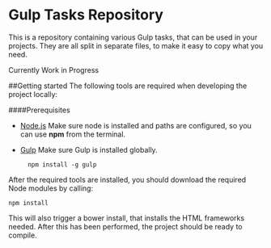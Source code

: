Gulp Tasks Repository
=====================
This is a repository containing various Gulp tasks, that can be used in your projects.
They are all split in separate files, to make it easy to copy what you need.

Currently Work in Progress

##Getting started
The following tools are required when developing the project locally:

####Prerequisites
* [Node.js](http://nodejs.org/ "Node")
  Make sure node is installed and paths are configured, so you can use **npm** from the terminal.

* [Gulp](https://github.com/gulpjs/gulp "Gulp")
  Make sure Gulp is installed globally.

		npm install -g gulp

After the required tools are installed, you should download the required Node modules by calling:

	npm install

This will also trigger a bower install, that installs the HTML frameworks needed. After this has been performed, the project should be ready to compile.

